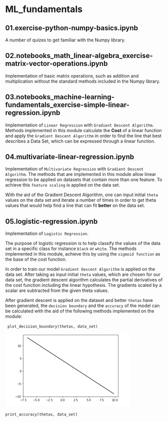 # ML_fundamentals

## 01.exercise-python-numpy-basics.ipynb
A number of quizes to get familiar with the Numpy library.

## 02.notebooks_math_linear-algebra_exercise-matrix-vector-operations.ipynb
Implementation of basic matrix operations, such as addition and multiplication without the standard methods included in the Numpy library.

## 03.notebooks_machine-learning-fundamentals_exercise-simple-linear-regression.ipynb
Implementation of `Linear Regression` with `Gradient Descent Algorithm`. Methods implemented in this module calculate the **Cost** of a linear function and apply the `Gradient Descent Algorithm` in order to find the line that best describes a Data Set, which can be expressed through a linear function.

## 04.multivariate-linear-regression.ipynb
Implementation of `Multivariate Regression` with `Gradient Descent Algorithm`. The methods that are implemented in this module allow linear regression to be applied on datasets that contain more than one feature. To achieve this `feature scaling` is applied on the data set.

With the aid of the Gradient Descent Algorithm, one can input initial `theta` values on the data set and iterate a number of times in order to get theta values that would help find a line that can fit **better** on the data set.

## 05.logistic-regression.ipynb
Implementation of `Logistic Regression`.

The purpose of logistic regression is to help classify the values of the data set in a specific class for instance `black` or `white`. The methods implemented in this module, achieve this by using the `sigmoid function` as the base of the cost function.

In order to train our model `Gradient Descent Algorithm` is applied on the data set. After taking as input initial `theta` values, which are chosen for our data set, the gradient descent algorithm calculates the partial derivatives of the cost function including the linear hypothesis. The gradients scaled by a scalar are subtracted from the given theta values.

After gradient descent is applied on the dataset and better `thetas` have been generated, the `decision boundary` and the `accuracy` of the model can be calculated with the aid of the following methods implemented on the module:




` plot_decision_boundary(thetas, data_set)`

![Screenshot](decision_boundary.PNG)


`print_accuracy(thetas, data_set)`
